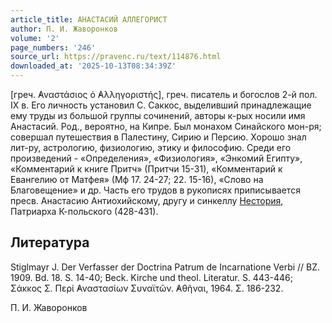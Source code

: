 ```yaml
---
article_title: АНАСТАСИЙ АЛЛЕГОРИСТ
author: П. И. Жаворонков
volume: '2'
page_numbers: '246'
source_url: https://pravenc.ru/text/114876.html
downloaded_at: '2025-10-13T08:34:39Z'
---
```


[греч. ̓Αναστάσιος ὁ ̓Αλληγοριστής], греч. писатель и богослов 2-й пол. IX в. Его личность установил С. Саккос, выделивший принадлежащие ему труды из большой группы сочинений, авторы к-рых носили имя Анастасий. Род., вероятно, на Кипре. Был монахом Синайского мон-ря; совершал путешествия в Палестину, Сирию и Персию. Хорошо знал лит-ру, астрологию, физиологию, этику и философию. Среди его произведений - «Определения», «Физиология», «Энкомий Египту», «Комментарий к книге Притч» (Притчи 15-31), «Комментарий к Евангелию от Матфея» (Мф 17. 24-27; 22. 15-16), «Слово на Благовещение» и др. Часть его трудов в рукописях приписывается пресв. Анастасию Антиохийскому, другу и синкеллу [Нестория](https://pravenc.ru/text/Несторий.html), Патриарха К-польского (428-431).

## Литература

Stiglmayr J. Der Verfasser der Doctrina Patrum de Incarnatione Verbi // BZ. 1909. Bd. 18. S. 14-40; Beck. Kirche und theol. Literatur. S. 443-446; Σάκκος Σ. Περί ̓Αναστασίων Συναϊτῶν. ̓Αθῆναι, 1964. Σ. 186-232.

П. И. Жаворонков
